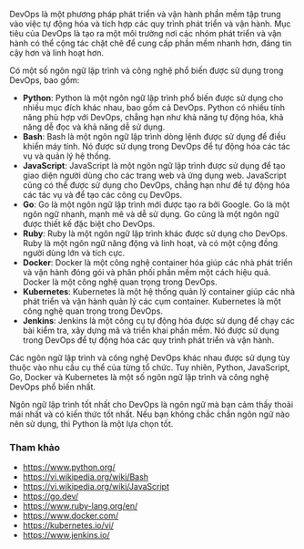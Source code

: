 
DevOps là một phương pháp phát triển và vận hành phần mềm tập trung vào việc tự động hóa và tích hợp các quy trình phát triển và vận hành. Mục tiêu của DevOps là tạo ra một môi trường nơi các nhóm phát triển và vận hành có thể cộng tác chặt chẽ để cung cấp phần mềm nhanh hơn, đáng tin cậy hơn và linh hoạt hơn.

Có một số ngôn ngữ lập trình và công nghệ phổ biến được sử dụng trong DevOps, bao gồm:

- **Python**: Python là một ngôn ngữ lập trình phổ biến được sử dụng cho nhiều mục đích khác nhau, bao gồm cả DevOps. Python có nhiều tính năng phù hợp với DevOps, chẳng hạn như khả năng tự động hóa, khả năng dễ đọc và khả năng dễ sử dụng.
- **Bash**: Bash là một ngôn ngữ lập trình dòng lệnh được sử dụng để điều khiển máy tính. Nó được sử dụng trong DevOps để tự động hóa các tác vụ và quản lý hệ thống.
- **JavaScript**: JavaScript là một ngôn ngữ lập trình được sử dụng để tạo giao diện người dùng cho các trang web và ứng dụng web. JavaScript cũng có thể được sử dụng cho DevOps, chẳng hạn như để tự động hóa các tác vụ và để tạo các công cụ DevOps.
- **Go**: Go là một ngôn ngữ lập trình mới được tạo ra bởi Google. Go là một ngôn ngữ nhanh, mạnh mẽ và dễ sử dụng. Go cũng là một ngôn ngữ được thiết kế đặc biệt cho DevOps.
- **Ruby**: Ruby là một ngôn ngữ lập trình khác được sử dụng cho DevOps. Ruby là một ngôn ngữ năng động và linh hoạt, và có một cộng đồng người dùng lớn và tích cực.
- **Docker**: Docker là một công nghệ container hóa giúp các nhà phát triển và vận hành đóng gói và phân phối phần mềm một cách hiệu quả. Docker là một công nghệ quan trọng trong DevOps.
- **Kubernetes**: Kubernetes là một hệ thống quản lý container giúp các nhà phát triển và vận hành quản lý các cụm container. Kubernetes là một công nghệ quan trọng trong DevOps.
- **Jenkins**: Jenkins là một công cụ tự động hóa được sử dụng để chạy các bài kiểm tra, xây dựng mã và triển khai phần mềm. Nó được sử dụng trong DevOps để tự động hóa các quy trình phát triển và vận hành.

Các ngôn ngữ lập trình và công nghệ DevOps khác nhau được sử dụng tùy thuộc vào nhu cầu cụ thể của từng tổ chức. Tuy nhiên, Python, JavaScript, Go, Docker và Kubernetes là một số ngôn ngữ lập trình và công nghệ DevOps phổ biến nhất.

Ngôn ngữ lập trình tốt nhất cho DevOps là ngôn ngữ mà bạn cảm thấy thoải mái nhất và có kiến thức tốt nhất. Nếu bạn không chắc chắn ngôn ngữ nào nên sử dụng, thì Python là một lựa chọn tốt.

### Tham khảo
- https://www.python.org/
- https://vi.wikipedia.org/wiki/Bash
- https://vi.wikipedia.org/wiki/JavaScript
- https://go.dev/
- https://www.ruby-lang.org/en/
- https://www.docker.com/
- https://kubernetes.io/vi/
- https://www.jenkins.io/